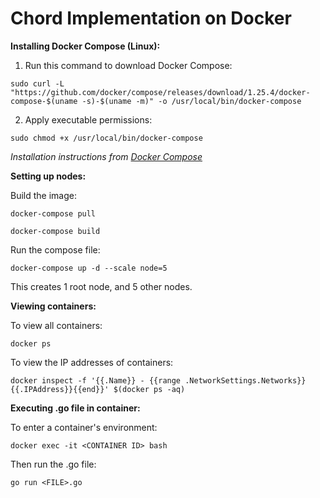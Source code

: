 # Chord Implementation on Docker
**Installing Docker Compose (Linux):**
1. Run this command to download Docker Compose:
```
sudo curl -L "https://github.com/docker/compose/releases/download/1.25.4/docker-compose-$(uname -s)-$(uname -m)" -o /usr/local/bin/docker-compose
```
2. Apply executable permissions:
```
sudo chmod +x /usr/local/bin/docker-compose
```
*Installation instructions from [Docker Compose](https://docs.docker.com/compose/install/)*

**Setting up nodes:**

Build the image:
```
docker-compose pull
```
```
docker-compose build
```

Run the compose file:
```
docker-compose up -d --scale node=5
```
This creates 1 root node, and 5 other nodes.

**Viewing containers:**

To view all containers:
```
docker ps
```

To view the IP addresses of containers:
```
docker inspect -f '{{.Name}} - {{range .NetworkSettings.Networks}}{{.IPAddress}}{{end}}' $(docker ps -aq)
```

**Executing .go file in container:**

To enter a container's environment:
```
docker exec -it <CONTAINER ID> bash
```
Then run the .go file:
```
go run <FILE>.go
```
